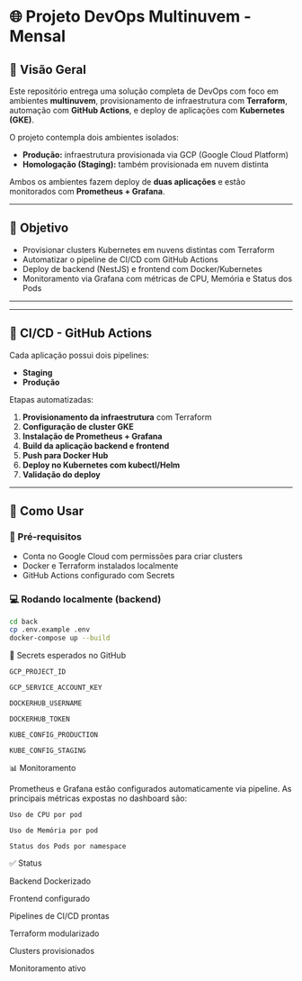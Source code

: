 # 🌐 Projeto DevOps Multinuvem - Mensal

## 📌 Visão Geral

Este repositório entrega uma solução completa de DevOps com foco em ambientes **multinuvem**, provisionamento de infraestrutura com **Terraform**, automação com **GitHub Actions**, e deploy de aplicações com **Kubernetes (GKE)**.

O projeto contempla dois ambientes isolados:
- **Produção:** infraestrutura provisionada via GCP (Google Cloud Platform)
- **Homologação (Staging):** também provisionada em nuvem distinta

Ambos os ambientes fazem deploy de **duas aplicações** e estão monitorados com **Prometheus + Grafana**.

---

## 🎯 Objetivo

- Provisionar clusters Kubernetes em nuvens distintas com Terraform
- Automatizar o pipeline de CI/CD com GitHub Actions
- Deploy de backend (NestJS) e frontend com Docker/Kubernetes
- Monitoramento via Grafana com métricas de CPU, Memória e Status dos Pods

---

---

## 🚀 CI/CD - GitHub Actions

Cada aplicação possui dois pipelines:
- **Staging**
- **Produção**

Etapas automatizadas:

1. **Provisionamento da infraestrutura** com Terraform
2. **Configuração de cluster GKE**
3. **Instalação de Prometheus + Grafana**
4. **Build da aplicação backend e frontend**
5. **Push para Docker Hub**
6. **Deploy no Kubernetes com kubectl/Helm**
7. **Validação do deploy**

---

## 🧪 Como Usar

### 🔧 Pré-requisitos

- Conta no Google Cloud com permissões para criar clusters
- Docker e Terraform instalados localmente
- GitHub Actions configurado com Secrets

### 💻 Rodando localmente (backend)

```bash
cd back
cp .env.example .env
docker-compose up --build
```
🔐 Secrets esperados no GitHub

    GCP_PROJECT_ID

    GCP_SERVICE_ACCOUNT_KEY

    DOCKERHUB_USERNAME

    DOCKERHUB_TOKEN

    KUBE_CONFIG_PRODUCTION

    KUBE_CONFIG_STAGING

📊 Monitoramento

Prometheus e Grafana estão configurados automaticamente via pipeline. As principais métricas expostas no dashboard são:

    Uso de CPU por pod

    Uso de Memória por pod

    Status dos Pods por namespace

✅ Status

Backend Dockerizado

Frontend configurado

Pipelines de CI/CD prontas

Terraform modularizado

Clusters provisionados

Monitoramento ativo
